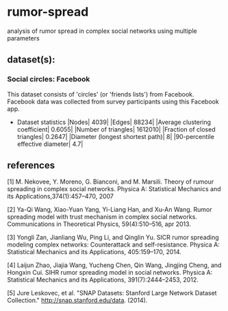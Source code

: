 # rumor-spread
analysis of rumor spread in complex social networks using multiple parameters 

## dataset(s):
### Social circles: Facebook
This dataset consists of 'circles' (or 'friends lists') from Facebook. Facebook data was collected from survey participants using this Facebook app. 
- Dataset statistics
|Nodes|	4039|
|Edges|	88234|
|Average clustering coefficient|	0.6055|
|Number of triangles|	1612010|
|Fraction of closed triangles|	0.2647|
|Diameter (longest shortest path)|	8|
|90-percentile effective diameter|	4.7|

## references 
[1] M. Nekovee, Y. Moreno, G. Bianconi, and M. Marsili. Theory of rumour spreading in complex social networks. Physica A: Statistical Mechanics and its Applications,374(1):457–470, 2007

[2] Ya-Qi Wang, Xiao-Yuan Yang, Yi-Liang Han, and Xu-An Wang. Rumor spreading model with trust mechanism in complex social networks. Communications in Theoretical Physics, 59(4):510–516, apr 2013.

[3] Yongli Zan, Jianliang Wu, Ping Li, and Qinglin Yu. SICR rumor spreading modeling complex networks: Counterattack and self-resistance. Physica A: Statistical Mechanics and its Applications, 405:159–170, 2014.

[4] Laijun Zhao, Jiajia Wang, Yucheng Chen, Qin Wang, Jingjing Cheng, and Hongxin Cui. SIHR rumor spreading model in social networks. Physica A: Statistical Mechanics and its Applications, 391(7):2444–2453, 2012.

[5] Jure Leskovec, et al. "SNAP Datasets: Stanford Large Network Dataset Collection." http://snap.stanford.edu/data. (2014).
